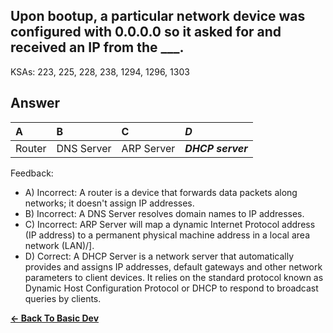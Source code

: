 ## Upon bootup, a particular network device was configured with 0.0.0.0 so it asked for and received an IP from the ___.

KSAs: 223, 225, 228, 238, 1294, 1296, 1303

## Answer
| A | B | C | ***D*** |
| :--- | :--- | :--- | :--- |
| Router | DNS Server | ARP Server | ***DHCP server*** |


Feedback:

- A) Incorrect: A router is a device that forwards data packets along networks; it doesn't assign IP addresses.
- B) Incorrect: A DNS Server resolves domain names to IP addresses.
- C) Incorrect: ARP Server will map a dynamic Internet Protocol address (IP address) to a permanent physical machine address in a local area network (LAN)/].
- D) Correct: A DHCP Server is a network server that automatically provides and assigns IP addresses, default gateways and other network parameters to client devices. It relies on the standard protocol known as Dynamic Host Configuration Protocol or DHCP to respond to broadcast queries by clients.

[**<- Back To Basic Dev**](../../../Basic_Dev.md)

